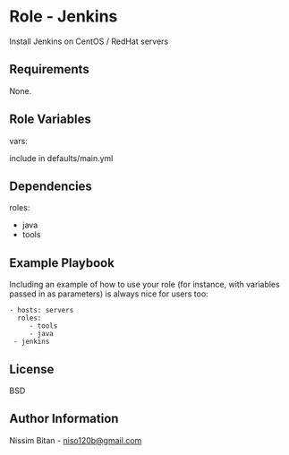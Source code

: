 Role - Jenkins
==============

Install Jenkins on CentOS / RedHat servers

Requirements
------------

None.

Role Variables
--------------

vars:

include in defaults/main.yml

Dependencies
------------

roles:
- java
- tools

Example Playbook
----------------

Including an example of how to use your role (for instance, with variables passed in as parameters) is always nice for users too:

    - hosts: servers
      roles:
         - tools
         - java
	 - jenkins

License
-------

BSD

Author Information
------------------

Nissim Bitan - niso120b@gmail.com
